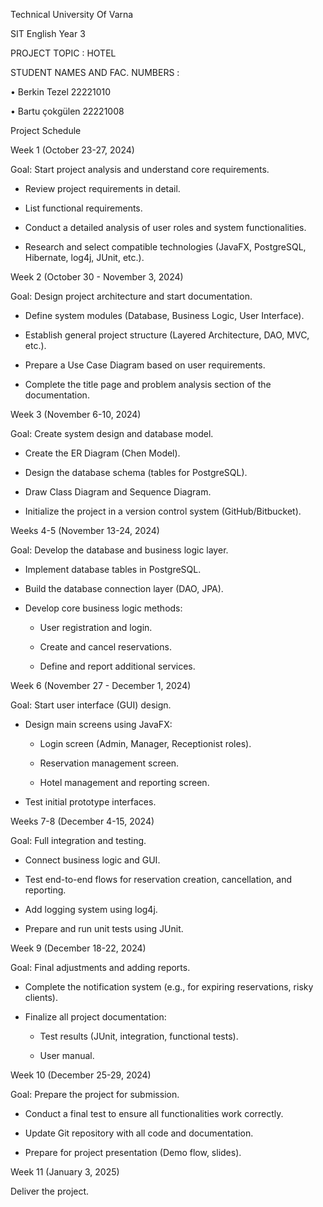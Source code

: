 Technical University Of Varna 



SIT  English Year 3

PROJECT TOPIC : HOTEL

STUDENT NAMES AND FAC. NUMBERS :

•	Berkin Tezel 22221010

•	Bartu çokgülen 22221008





Project Schedule

Week 1 (October 23-27, 2024)


Goal: Start project analysis and understand core requirements.

- Review project requirements in detail.

- List functional requirements.

- Conduct a detailed analysis of user roles and system functionalities.

- Research and select compatible technologies (JavaFX, PostgreSQL, Hibernate, log4j, JUnit, etc.).



Week 2 (October 30 - November 3, 2024)


Goal: Design project architecture and start documentation.

- Define system modules (Database, Business Logic, User Interface).

- Establish general project structure (Layered Architecture, DAO, MVC, etc.).

- Prepare a Use Case Diagram based on user requirements.

- Complete the title page and problem analysis section of the documentation.



Week 3 (November 6-10, 2024)



Goal: Create system design and database model.

- Create the ER Diagram (Chen Model).

- Design the database schema (tables for PostgreSQL).

- Draw Class Diagram and Sequence Diagram.

- Initialize the project in a version control system (GitHub/Bitbucket).



Weeks 4-5 (November 13-24, 2024)


Goal: Develop the database and business logic layer.

- Implement database tables in PostgreSQL.

- Build the database connection layer (DAO, JPA).

- Develop core business logic methods:

  - User registration and login.

  - Create and cancel reservations.

  - Define and report additional services.



Week 6 (November 27 - December 1, 2024)


Goal: Start user interface (GUI) design.

- Design main screens using JavaFX:

  - Login screen (Admin, Manager, Receptionist roles).

  - Reservation management screen.

  - Hotel management and reporting screen.

- Test initial prototype interfaces.


Weeks 7-8 (December 4-15, 2024)


Goal: Full integration and testing.

- Connect business logic and GUI.

- Test end-to-end flows for reservation creation, cancellation, and reporting.

- Add logging system using log4j.

- Prepare and run unit tests using JUnit.



Week 9 (December 18-22, 2024)


Goal: Final adjustments and adding reports.

- Complete the notification system (e.g., for expiring reservations, risky clients).

- Finalize all project documentation:

  - Test results (JUnit, integration, functional tests).

  - User manual.



Week 10 (December 25-29, 2024)

Goal: Prepare the project for submission.

- Conduct a final test to ensure all functionalities work correctly.

- Update Git repository with all code and documentation.

- Prepare for project presentation (Demo flow, slides).



Week 11 (January 3, 2025)

Deliver the project.



